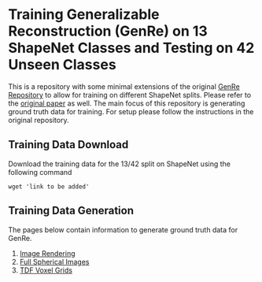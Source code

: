 # Training Generalizable Reconstruction (GenRe) on 13 ShapeNet Classes and Testing on 42 Unseen Classes

This is a repository with some minimal extensions of the original [GenRe Repository](https://github.com/xiumingzhang/GenRe-ShapeHD) to allow for training on different ShapeNet splits. Please refer to the [original paper](http://genre.csail.mit.edu/papers/genre_nips.pdf) as well. The main focus of this repository is generating ground truth data for training. For setup please follow the instructions in the original repository.

## Training Data Download

Download the training data for the 13/42 split on ShapeNet using the following command

```
wget 'link to be added'
```

## Training Data Generation 

The pages below contain information to generate ground truth data for GenRe.
1. [Image Rendering](md/rendering.md)
2. [Full Spherical Images](md/spherical.md)
3. [TDF Voxel Grids](md/voxel.md)

